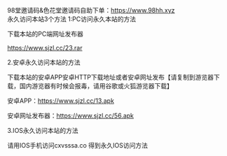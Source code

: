 98堂邀请码&色花堂邀请码自助下单：https://www.98hh.xyz	
永久访问本站3个方法
1:PC访问永久本站的方法

下载本站的PC端网址发布器

https://www.sjzl.cc/23.rar

2.安卓永久访问本站的方法

下载本站的安卓APP安卓HTTP下载地址或者安卓网址发布【请复制到游览器下载，国内游览器有时候会报毒，请用谷歌或火狐游览器下载】

安卓APP：https://www.sjzl.cc/13.apk

安卓网址发布器：https://www.sjzl.cc/56.apk

3.IOS永久访问本站的方法

请用IOS手机访问cxvsssa.co  得到永久IOS访问方法
